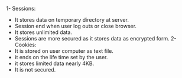 1- Sessions:
- It stores data on temporary directory at server.
- Session end when user log outs or close browser.
- It stores unlimited data.
- Sessions are more secured as it stores data as encrypted form.
2- Cookies:
- It is stored on user computer as text file.
- it ends on the life time set by the user.
- it stores limited data nearly 4KB.
- It is not secured.
